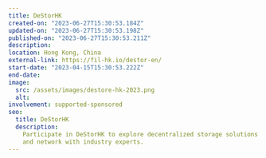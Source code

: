 ```yaml
---
title: DeStorHK
created-on: "2023-06-27T15:30:53.184Z"
updated-on: "2023-06-27T15:30:53.198Z"
published-on: "2023-06-27T15:30:53.211Z"
description:
location: Hong Kong, China
external-link: https://fil-hk.io/destor-en/
start-date: "2023-04-15T15:30:53.222Z"
end-date:
image:
  src: /assets/images/destore-hk-2023.png
  alt:
involvement: supported-sponsored
seo:
  title: DeStorHK
  description:
    Participate in DeStorHK to explore decentralized storage solutions
    and network with industry experts.
---
```

